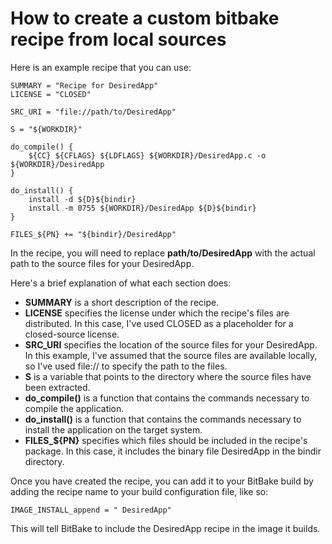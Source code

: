 # How to create a custom bitbake recipe from local sources

Here is an example recipe that you can use:
```
SUMMARY = "Recipe for DesiredApp"
LICENSE = "CLOSED"

SRC_URI = "file://path/to/DesiredApp"

S = "${WORKDIR}"

do_compile() {
    ${CC} ${CFLAGS} ${LDFLAGS} ${WORKDIR}/DesiredApp.c -o ${WORKDIR}/DesiredApp
}

do_install() {
    install -d ${D}${bindir}
    install -m 0755 ${WORKDIR}/DesiredApp ${D}${bindir}
}

FILES_${PN} += "${bindir}/DesiredApp"
```
In the recipe, you will need to replace **path/to/DesiredApp** with the actual path to the source files for your DesiredApp.

Here's a brief explanation of what each section does:

* **SUMMARY** is a short description of the recipe.
* **LICENSE** specifies the license under which the recipe's files are distributed. In this case, I've used CLOSED as a placeholder for a closed-source license.
* **SRC_URI** specifies the location of the source files for your DesiredApp. In this example, I've assumed that the source files are available locally, so I've used file:// to specify the path to the files.
* **S** is a variable that points to the directory where the source files have been extracted.
* **do_compile()** is a function that contains the commands necessary to compile the application.
* **do_install()** is a function that contains the commands necessary to install the application on the target system.
* **FILES_${PN}** specifies which files should be included in the recipe's package. In this case, it includes the binary file DesiredApp in the bindir directory.

Once you have created the recipe, you can add it to your BitBake build by adding the recipe name to your build configuration file, like so:
```
IMAGE_INSTALL_append = " DesiredApp"
```
This will tell BitBake to include the DesiredApp recipe in the image it builds.
